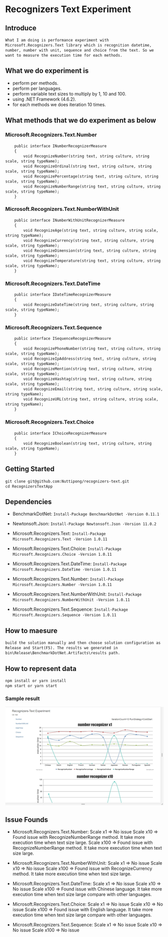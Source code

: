 # Recognizers Text Experiment

## Introduce

    What I am doing is performance experiment with Microsoft.Recognizers.Text library which is recognition datetime, number, number with unit, sequence and choice from the text. So we want to measure the execution time for each methods.

## What we do experiment is

* perform per methods.
* perform per languages.
* perform variable text sizes to multiply by 1, 10 and 100.
* using .NET Framework (4.6.2).
* for each methods we does iteration 10 times.

## What methods that we do experiment as below

### Microsoft.Recognizers.Text.Number
```
    public interface INumberRecognizerMeasure
    {
        void RecognizeNumber(string text, string culture, string scale, string typeName);
        void RecognizeOrdinal(string text, string culture, string scale, string typeName);
        void RecognizePercentage(string text, string culture, string scale, string typeName);
        void RecognizeNumberRange(string text, string culture, string scale, string typeName);
    }
```

### Microsoft.Recognizers.Text.NumberWithUnit
```
    public interface INumberWithUnitRecognizerMeasure
    {
        void RecognizeAge(string text, string culture, string scale, string typeName);
        void RecognizeCurrency(string text, string culture, string scale, string typeName);
        void RecognizeDimension(string text, string culture, string scale, string typeName);
        void RecognizeTemperature(string text, string culture, string scale, string typeName);
    }
```

### Microsoft.Recognizers.Text.DateTime
```
    public interface IDateTimeRecognizerMeasure
    {
        void RecognizeDateTime(string text, string culture, string scale, string typeName);
    }
```

### Microsoft.Recognizers.Text.Sequence
```
    public interface ISequenceRecognizerMeasure
    {
        void RecognizePhoneNumber(string text, string culture, string scale, string typeName);
        void RecognizeIpAddress(string text, string culture, string scale, string typeName);
        void RecognizeMention(string text, string culture, string scale, string typeName);
        void RecognizeHashtag(string text, string culture, string scale, string typeName);
        void RecognizeEmail(string text, string culture, string scale, string typeName);
        void RecognizeURL(string text, string culture, string scale, string typeName);
    }
```

### Microsoft.Recognizers.Text.Choice
```
    public interface IChoiceRecognizerMeasure
    {
        void RecognizeBoolean(string text, string culture, string scale, string typeName);
    }
```

## Getting Started

    git clone git@github.com:Nuttipong/recognizers-text.git
    cd RecognizersTextApp
    
## Dependencies

* BenchmarkDotNet:
`Install-Package BenchmarkDotNet -Version 0.11.1`

* Newtonsoft.Json:
`Install-Package Newtonsoft.Json -Version 11.0.2`

* Microsoft.Recognizers.Text:
`Install-Package Microsoft.Recognizers.Text -Version 1.0.11`

* Microsoft.Recognizers.Text.Choice:
`Install-Package Microsoft.Recognizers.Choice -Version 1.0.11`
   
* Microsoft.Recognizers.Text.DateTime:
`Install-Package Microsoft.Recognizers.DateTime -Version 1.0.11`

* Microsoft.Recognizers.Text.Number:
`Install-Package Microsoft.Recognizers.Number -Version 1.0.11`

* Microsoft.Recognizers.Text.NumberWithUnit:
`Install-Package Microsoft.Recognizers.NumberWithUnit -Version 1.0.11`

* Microsoft.Recognizers.Text.Sequence:
`Install-Package Microsoft.Recognizers.Sequence -Version 1.0.11`

## How to maesure
  
    build the solution manually and then choose solution configuration as Release and Start(F5). The results we generated in
    bin\Release\BenchmarkDotNet.Artifacts\results path.

## How to represent data
  
    npm install or yarn install
    npm start or yarn start
        
### Sample result
![alt text](https://github.com/Nuttipong/recognizers-text/blob/master/RecognizersTextApp/RecognizersTextApp/screenshot.png)

## Issue Founds

* Microsoft.Recognizers.Text.Number:
  Scale x1 => No issue
  Scale x10 => Found issue with RecognizeNumberRange method. It take more execution time when text size large.
  Scale x100 => Found issue with RecognizeNumberRange method. It take more execution time when text size large.

* Microsoft.Recognizers.Text.NumberWithUnit:
  Scale x1 => No issue
  Scale x10 => No issue
  Scale x100 => Found issue with RecognizeCurrency method. It take more execution time when text size large.
  
* Microsoft.Recognizers.Text.DateTime:
  Scale x1 => No issue
  Scale x10 => No issue
  Scale x100 => Found issue with Chinese language. It take more execution time when text size large compare with other languages.
  
* Microsoft.Recognizers.Text.Choice:
  Scale x1 => No issue
  Scale x10 => No issue
  Scale x100 => Found issue with English language. It take more execution time when text size large compare with other languages.

* Microsoft.Recognizers.Text.Sequence:
  Scale x1 => No issue
  Scale x10 => No issue
  Scale x100 => No issue


    

